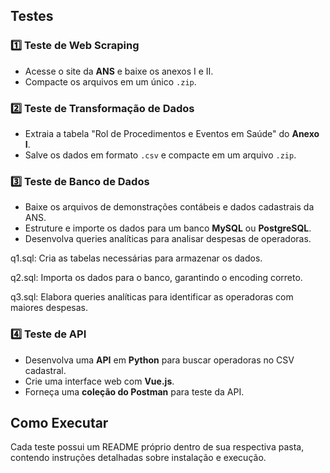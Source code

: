 ## Testes

### 1️⃣ Teste de Web Scraping

- Acesse o site da **ANS** e baixe os anexos I e II.
- Compacte os arquivos em um único `.zip`.

### 2️⃣ Teste de Transformação de Dados

- Extraia a tabela "Rol de Procedimentos e Eventos em Saúde" do **Anexo I**.
- Salve os dados em formato `.csv` e compacte em um arquivo `.zip`.

### 3️⃣ Teste de Banco de Dados

- Baixe os arquivos de demonstrações contábeis e dados cadastrais da ANS.
- Estruture e importe os dados para um banco **MySQL** ou **PostgreSQL**.
- Desenvolva queries analíticas para analisar despesas de operadoras.

q1.sql: Cria as tabelas necessárias para armazenar os dados.

q2.sql: Importa os dados para o banco, garantindo o encoding correto.

q3.sql: Elabora queries analíticas para identificar as operadoras com maiores despesas.

### 4️⃣ Teste de API

- Desenvolva uma **API** em **Python** para buscar operadoras no CSV cadastral.
- Crie uma interface web com **Vue.js**.
- Forneça uma **coleção do Postman** para teste da API.

## Como Executar

Cada teste possui um README próprio dentro de sua respectiva pasta, contendo instruções detalhadas sobre instalação e execução.
